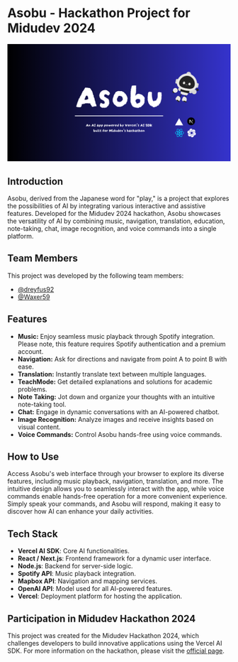 # Asobu - Hackathon Project for Midudev 2024

![Asobu](/public/asobu-og.png)

## Introduction

Asobu, derived from the Japanese word for "play," is a project that explores the possibilities of AI by integrating various interactive and assistive features. Developed for the Midudev 2024 hackathon, Asobu showcases the versatility of AI by combining music, navigation, translation, education, note-taking, chat, image recognition, and voice commands into a single platform.

## Team Members

This project was developed by the following team members:

- [@dreyfus92](www.github.com/dreyfus92)
- [@Waxer59](www.github.com/Waxer59)

## Features

- **Music:** Enjoy seamless music playback through Spotify integration. Please note, this feature requires Spotify authentication and a premium account.
- **Navigation:** Ask for directions and navigate from point A to point B with ease.
- **Translation:** Instantly translate text between multiple languages.
- **TeachMode:** Get detailed explanations and solutions for academic problems.
- **Note Taking:** Jot down and organize your thoughts with an intuitive note-taking tool.
- **Chat:** Engage in dynamic conversations with an AI-powered chatbot.
- **Image Recognition:** Analyze images and receive insights based on visual content.
- **Voice Commands:** Control Asobu hands-free using voice commands.

## How to Use

Access Asobu's web interface through your browser to explore its diverse features, including music playback, navigation, translation, and more. The intuitive design allows you to seamlessly interact with the app, while voice commands enable hands-free operation for a more convenient experience. Simply speak your commands, and Asobu will respond, making it easy to discover how AI can enhance your daily activities.

## Tech Stack

- **Vercel AI SDK**: Core AI functionalities.
- **React / Next.js**: Frontend framework for a dynamic user interface.
- **Node.js**: Backend for server-side logic.
- **Spotify API**: Music playback integration.
- **Mapbox API**: Navigation and mapping services.
- **OpenAI API**: Model used for all AI-powered features.
- **Vercel**: Deployment platform for hosting the application.

## Participation in Midudev Hackathon 2024

This project was created for the Midudev Hackathon 2024, which challenges developers to build innovative applications using the Vercel AI SDK. For more information on the hackathon, please visit the [official page](https://github.com/midudev/hackaton-vercel-2024).
